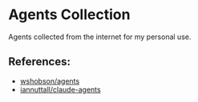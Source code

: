 # Agents Collection

Agents collected from the internet for my personal use.

## References:

- [wshobson/agents](https://github.com/wshobson/agents)
- [iannuttall/claude-agents](https://github.com/iannuttall/claude-agents)
